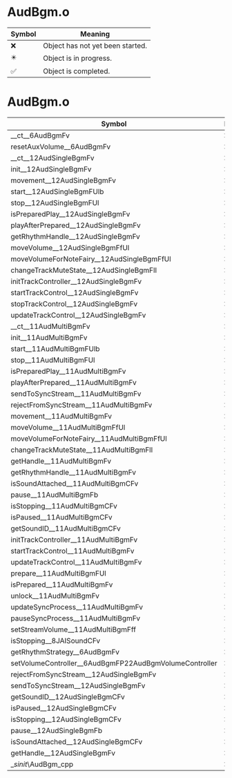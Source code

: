 # AudBgm.o
| Symbol | Meaning 
| ------------- | ------------- 
| :x: | Object has not yet been started. 
| :eight_pointed_black_star: | Object is in progress. 
| :white_check_mark: | Object is completed. 


# AudBgm.o
| Symbol | Decompiled? |
| ------------- | ------------- |
| __ct__6AudBgmFv | :x: |
| resetAuxVolume__6AudBgmFv | :x: |
| __ct__12AudSingleBgmFv | :x: |
| init__12AudSingleBgmFv | :x: |
| movement__12AudSingleBgmFv | :x: |
| start__12AudSingleBgmFUlb | :x: |
| stop__12AudSingleBgmFUl | :x: |
| isPreparedPlay__12AudSingleBgmFv | :x: |
| playAfterPrepared__12AudSingleBgmFv | :x: |
| getRhythmHandle__12AudSingleBgmFv | :x: |
| moveVolume__12AudSingleBgmFfUl | :x: |
| moveVolumeForNoteFairy__12AudSingleBgmFfUl | :x: |
| changeTrackMuteState__12AudSingleBgmFll | :x: |
| initTrackController__12AudSingleBgmFv | :x: |
| startTrackControl__12AudSingleBgmFv | :x: |
| stopTrackControl__12AudSingleBgmFv | :x: |
| updateTrackControl__12AudSingleBgmFv | :x: |
| __ct__11AudMultiBgmFv | :x: |
| init__11AudMultiBgmFv | :x: |
| start__11AudMultiBgmFUlb | :x: |
| stop__11AudMultiBgmFUl | :x: |
| isPreparedPlay__11AudMultiBgmFv | :x: |
| playAfterPrepared__11AudMultiBgmFv | :x: |
| sendToSyncStream__11AudMultiBgmFv | :x: |
| rejectFromSyncStream__11AudMultiBgmFv | :x: |
| movement__11AudMultiBgmFv | :x: |
| moveVolume__11AudMultiBgmFfUl | :x: |
| moveVolumeForNoteFairy__11AudMultiBgmFfUl | :x: |
| changeTrackMuteState__11AudMultiBgmFll | :x: |
| getHandle__11AudMultiBgmFv | :x: |
| getRhythmHandle__11AudMultiBgmFv | :x: |
| isSoundAttached__11AudMultiBgmCFv | :x: |
| pause__11AudMultiBgmFb | :x: |
| isStopping__11AudMultiBgmCFv | :x: |
| isPaused__11AudMultiBgmCFv | :x: |
| getSoundID__11AudMultiBgmCFv | :x: |
| initTrackController__11AudMultiBgmFv | :x: |
| startTrackControl__11AudMultiBgmFv | :x: |
| updateTrackControl__11AudMultiBgmFv | :x: |
| prepare__11AudMultiBgmFUl | :x: |
| isPrepared__11AudMultiBgmFv | :x: |
| unlock__11AudMultiBgmFv | :x: |
| updateSyncProcess__11AudMultiBgmFv | :x: |
| pauseSyncProcess__11AudMultiBgmFv | :x: |
| setStreamVolume__11AudMultiBgmFff | :x: |
| isStopping__8JAISoundCFv | :x: |
| getRhythmStrategy__6AudBgmFv | :x: |
| setVolumeController__6AudBgmFP22AudBgmVolumeController | :x: |
| rejectFromSyncStream__12AudSingleBgmFv | :x: |
| sendToSyncStream__12AudSingleBgmFv | :x: |
| getSoundID__12AudSingleBgmCFv | :x: |
| isPaused__12AudSingleBgmCFv | :x: |
| isStopping__12AudSingleBgmCFv | :x: |
| pause__12AudSingleBgmFb | :x: |
| isSoundAttached__12AudSingleBgmCFv | :x: |
| getHandle__12AudSingleBgmFv | :x: |
| __sinit_\AudBgm_cpp | :x: |
